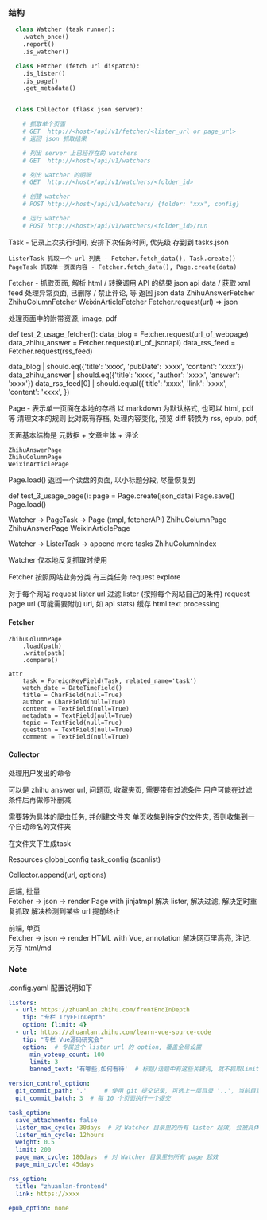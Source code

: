 

### 结构

```python
  class Watcher (task runner):
    .watch_once()
    .report()
    .is_watcher()

  class Fetcher (fetch url dispatch):
    .is_lister()
    .is_page()
    .get_metadata()


  class Collector (flask json server):

    # 抓取单个页面
    # GET  http://<host>/api/v1/fetcher/<lister_url or page_url>  
    # 返回 json 抓取结果

    # 列出 server 上已经存在的 watchers
    # GET  http://<host>/api/v1/watchers

    # 列出 watcher 的明细
    # GET  http://<host>/api/v1/watchers/<folder_id>

    # 创建 watcher
    # POST http://<host>/api/v1/watchers/ {folder: "xxx", config}

    # 运行 watcher
    # POST http://<host>/api/v1/watchers/<folder_id>/run


```





Task - 记录上次执行时间, 安排下次任务时间, 优先级
  存到到 tasks.json

    ListerTask 抓取一个 url 列表 - Fetcher.fetch_data(), Task.create()
    PageTask 抓取单一页面内容 - Fetcher.fetch_data(), Page.create(data)



Fetcher - 抓取页面, 
  解析 html / 转换调用 API 的结果 json api data / 获取 xml feed
  处理异常页面, 已删除 / 禁止评论, 等
  返回 json data
    ZhihuAnswerFetcher
    ZhihuColumnFetcher
    WeixinArticleFetcher
    Fetcher.request(url) => json

  处理页面中的附带资源, image, pdf



def test_2_usage_fetcher():
  data_blog = Fetcher.request(url_of_webpage)
  data_zhihu_answer = Fetcher.request(url_of_jsonapi)
  data_rss_feed = Fetcher.request(rss_feed)

  data_blog         | should.eq({'title': 'xxxx', 'pubDate': 'xxxx', 'content': 'xxxx'})
  data_zhihu_answer | should.eq({'title': 'xxxx', 'author': 'xxxx', 'answer': 'xxxx'})
  data_rss_feed[0]  | should.equal({'title': 'xxxx', 'link': 'xxxx', 'content': 'xxxx', })



Page - 表示单一页面在本地的存档
  以 markdown 为默认格式, 也可以 html, pdf 等
  清理文本的规则
  比对既有存档, 处理内容变化, 预览 diff
  转换为 rss, epub, pdf, 
  
  页面基本结构是 元数据 + 文章主体 + 评论

    ZhihuAnswerPage
    ZhihuColumnPage
    WeixinArticlePage

Page.load()  返回一个读盘的页面, 以小标题分段, 尽量恢复到

def test_3_usage_page():
  page = Page.create(json_data)
  Page.save()
  Page.load()


Watcher -> PageTask -> Page (tmpl, fetcherAPI)
                            ZhihuColumnPage
                            ZhihuAnswerPage
                            WeixinArticlePage


Watcher -> ListerTask -> append more tasks
                         ZhihuColumnIndex


Watcher 仅本地反复抓取时使用

Fetcher 按照网站业务分类
有三类任务 request explore 

对于每个网站
request lister url
过滤 lister (按照每个网站自己的条件)
request page url (可能需要附加 url, 如 api stats)
缓存 html
text processing









#### Fetcher

    ZhihuColumnPage
        .load(path)
        .write(path)
        .compare()

    attr
        task = ForeignKeyField(Task, related_name='task')
        watch_date = DateTimeField()
        title = CharField(null=True)
        author = CharField(null=True)
        content = TextField(null=True)
        metadata = TextField(null=True)
        topic = TextField(null=True)
        question = TextField(null=True)
        comment = TextField(null=True)






#### Collector

处理用户发出的命令

可以是 zhihu answer url, 问题页, 收藏夹页, 需要带有过滤条件
用户可能在过滤条件后再做修补删减

需要转为具体的爬虫任务, 并创建文件夹
单页收集到特定的文件夹, 否则收集到一个自动命名的文件夹

在文件夹下生成task

Resources
global_config
task_config (scanlist)


Collector.append(url, options)


后端, 批量  
Fetcher -> json -> render Page with jinjatmpl
解决 lister, 解决过滤, 解决定时重复抓取
解决检测到某些 url 提前终止

前端, 单页  
Fetcher -> json -> render HTML with Vue, annotation
解决网页里高亮, 注记, 另存 html/md











### Note


.config.yaml 配置说明如下

```yaml
listers:
  - url: https://zhuanlan.zhihu.com/frontEndInDepth       
    tip: "专栏 TryFEInDepth"
    option: {limit: 4}
  - url: https://zhuanlan.zhihu.com/learn-vue-source-code
    tip: "专栏 Vue源码研究会"
    option:  # 专属这个 lister url 的 option, 覆盖全局设置
      min_voteup_count: 100
      limit: 3
      banned_text: '有哪些,如何看待'  # 标题/话题中有这些关键词, 就不抓取limit: 10

version_control_option:
  git_commit_path: '.'     # 使用 git 提交记录, 可选上一层目录 '..', 当前目录 '.', 或默认 none
  git_commit_batch: 3  # 每 10 个页面执行一个提交

task_option:
  save_attachments: false
  lister_max_cycle: 30days  # 对 Watcher 目录里的所有 lister 起效, 会被具体设置覆盖
  lister_min_cycle: 12hours
  weight: 0.5
  limit: 200
  page_max_cycle: 180days  # 对 Watcher 目录里的所有 page 起效
  page_min_cycle: 45days

rss_option:
  title: "zhuanlan-frontend"
  link: https://xxxx

epub_option: none

```


